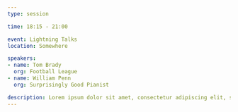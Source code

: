 ```yaml
---
type: session

time: 18:15 - 21:00

event: Lightning Talks
location: Somewhere

speakers:
- name: Tom Brady
  org: Football League
- name: William Penn
  org: Surprisingly Good Pianist

description: Lorem ipsum dolor sit amet, consectetur adipiscing elit, sed do eiusmod tempor incididunt ut labore et dolore magna aliqua. Ut enim ad minim veniam, quis nostrud exercitation ullamco laboris nisi ut aliquip ex ea commodo consequat. Duis aute irure dolor in reprehenderit in voluptate velit esse cillum dolore eu fugiat nulla pariatur. 
---
```

